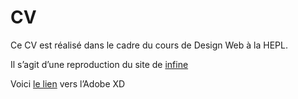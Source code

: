 # CV

Ce CV est réalisé dans le cadre du cours de Design Web à la HEPL. 

Il s’agit d’une reproduction du site de [infine](https://www.infine.net/fr) 

Voici [le lien](https://xd.adobe.com/view/3dcba879-3024-4acc-a2a7-7202f60859f5-6898/) vers l’Adobe XD
